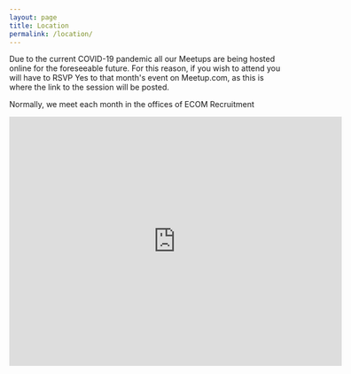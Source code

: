 ```yaml
---
layout: page
title: Location
permalink: /location/
---
```


Due to the current COVID-19 pandemic all our Meetups are being hosted online for the foreseeable future. For this reason, if you wish to attend you will have to RSVP Yes to that month's event on Meetup.com, as this is where the link to the session will be posted.

Normally, we meet each month in the offices of ECOM Recruitment

<iframe src="https://www.google.com/maps/embed?pb=!1m18!1m12!1m3!1d2374.3242055089713!2d-2.2390143000000005!3d53.480536799999996!2m3!1f0!2f0!3f0!3m2!1i1024!2i768!4f13.1!3m3!1m2!1s0x487bb1c0614fffff%3A0x88f0e58373f972d3!2sECOM%20Recruitment!5e0!3m2!1sen!2suk!4v1571492663031!5m2!1sen!2suk" width="600" height="450" frameborder="0" style="border:0;" allowfullscreen=""></iframe>
